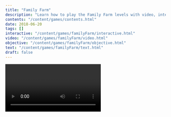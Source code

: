 ```yaml
---
title: "Family Farm"
description: "Learn how to play the Family Farm levels with video, interactive tools, and tips."
contents: "/content/games/contents.html"
date: 2018-06-20
tags: []
interactive: "/content/games/familyFarm/interactive.html"
video: "/content/games/familyFarm/video.html"
objective: "/content/games/familyFarm/objective.html"
text: "/content/games/familyFarm/text.html"
draft: false
---
```


<video>Hello!</video>
